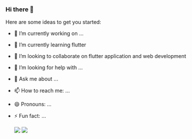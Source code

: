 ### Hi there 👋

Here are some ideas to get you started:

- 🔭 I’m currently working on ...
- 🌱 I’m currently learning flutter
- 👯 I’m looking to collaborate on flutter application and web development
- 🤔 I’m looking for help with ...
- 💬 Ask me about ...
- 📫 How to reach me: ...
- 😄 Pronouns: ...
- ⚡ Fun fact: ...



  <img align="center" src="https://github-readme-stats.vercel.app/api?username=abhaygt03&theme=tokyonight&hide=issues,stars&count_private=true&show_icons=true" />

  <img align="center" src="https://github-readme-stats.vercel.app/api/top-langs/?username=abhaygt03&theme=tokyonight&layout=compact" />

